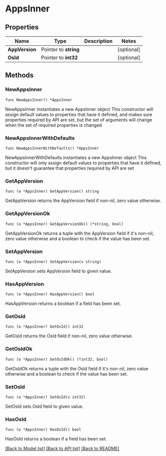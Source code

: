 # AppsInner

## Properties

Name | Type | Description | Notes
------------ | ------------- | ------------- | -------------
**AppVersion** | Pointer to **string** |  | [optional] 
**OsId** | Pointer to **int32** |  | [optional] 

## Methods

### NewAppsInner

`func NewAppsInner() *AppsInner`

NewAppsInner instantiates a new AppsInner object
This constructor will assign default values to properties that have it defined,
and makes sure properties required by API are set, but the set of arguments
will change when the set of required properties is changed

### NewAppsInnerWithDefaults

`func NewAppsInnerWithDefaults() *AppsInner`

NewAppsInnerWithDefaults instantiates a new AppsInner object
This constructor will only assign default values to properties that have it defined,
but it doesn't guarantee that properties required by API are set

### GetAppVersion

`func (o *AppsInner) GetAppVersion() string`

GetAppVersion returns the AppVersion field if non-nil, zero value otherwise.

### GetAppVersionOk

`func (o *AppsInner) GetAppVersionOk() (*string, bool)`

GetAppVersionOk returns a tuple with the AppVersion field if it's non-nil, zero value otherwise
and a boolean to check if the value has been set.

### SetAppVersion

`func (o *AppsInner) SetAppVersion(v string)`

SetAppVersion sets AppVersion field to given value.

### HasAppVersion

`func (o *AppsInner) HasAppVersion() bool`

HasAppVersion returns a boolean if a field has been set.

### GetOsId

`func (o *AppsInner) GetOsId() int32`

GetOsId returns the OsId field if non-nil, zero value otherwise.

### GetOsIdOk

`func (o *AppsInner) GetOsIdOk() (*int32, bool)`

GetOsIdOk returns a tuple with the OsId field if it's non-nil, zero value otherwise
and a boolean to check if the value has been set.

### SetOsId

`func (o *AppsInner) SetOsId(v int32)`

SetOsId sets OsId field to given value.

### HasOsId

`func (o *AppsInner) HasOsId() bool`

HasOsId returns a boolean if a field has been set.


[[Back to Model list]](../README.md#documentation-for-models) [[Back to API list]](../README.md#documentation-for-api-endpoints) [[Back to README]](../README.md)


